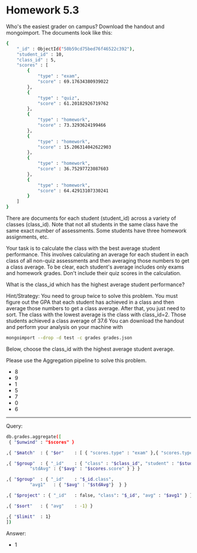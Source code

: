 # Homework 5.3

Who's the easiest grader on campus?
Download the handout and mongoimport.
The documents look like this:

```bash
{
    "_id" : ObjectId("50b59cd75bed76f46522c392"),
    "student_id" : 10,
    "class_id" : 5,
    "scores" : [
        {
            "type" : "exam",
            "score" : 69.17634380939022
        },
        {
            "type" : "quiz",
            "score" : 61.20182926719762
        },
        {
            "type" : "homework",
            "score" : 73.3293624199466
        },
        {
            "type" : "homework",
            "score" : 15.206314042622903
        },
        {
            "type" : "homework",
            "score" : 36.75297723087603
        },
        {
            "type" : "homework",
            "score" : 64.42913107330241
        }
    ]
}
```

There are documents for each student (student_id) across a variety of classes (class_id). Note that not all students in the same class have the same exact number of assessments. Some students have three homework assignments, etc.

Your task is to calculate the class with the best average student performance. This involves calculating an average for each student in each class of all non-quiz assessments and then averaging those numbers to get a class average. To be clear, each student's average includes only exams and homework grades. Don't include their quiz scores in the calculation.

What is the class_id which has the highest average student performance?

Hint/Strategy: You need to group twice to solve this problem. You must figure out the GPA that each student has achieved in a class and then average those numbers to get a class average. After that, you just need to sort. The class with the lowest average is the class with class_id=2. Those students achieved a class average of 37.6
You can download the handout and perform your analysis on your machine with

```bash
mongoimport --drop -d test -c grades grades.json
```

Below, choose the class_id with the highest average student average.

Please use the Aggregation pipeline to solve this problem.

* 8
* 9
* 1
* 5
* 7
* 0
* 6

------

Query:
```bash
db.grades.aggregate([
 { "$unwind" : "$scores" }

,{ "$match"  : { "$or"    : [ { "scores.type" : "exam" },{ "scores.type" : "homework" }]} }

,{ "$group"  : { "_id"    : { "class" : "$class_id", "student" : "$student_id" },
         "stdAvg" : {"$avg" : "$scores.score" } } }

,{ "$group"  : { "_id"    : "$_id.class",
         "avg1"   : { "$avg" : "$stdAvg"}  } }

,{ "$project" : { "_id"   : false, "class": "$_id", "avg" : "$avg1" } }

,{ "$sort"   : { "avg"    : -1} }

,{ "$limit"  : 1}
]) 
```

Answer:<br/>
* 1